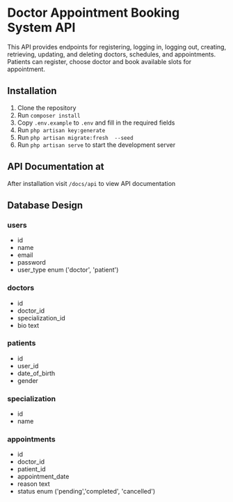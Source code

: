 # Doctor Appointment Booking System API
This API provides endpoints for registering, logging in, logging out, creating, retrieving, updating, and deleting doctors, schedules, and appointments.
Patients can register, choose doctor and book available slots for appointment.

## Installation

1. Clone the repository
2. Run `composer install`
3. Copy `.env.example` to `.env` and fill in the required fields
4. Run `php artisan key:generate`
5. Run `php artisan migrate:fresh  --seed`
6. Run `php artisan serve` to start the development server

## API Documentation at 
After installation visit `/docs/api` to view API documentation

## Database Design
### users
- id
- name
- email
- password
- user_type enum ('doctor', 'patient')

### doctors
- id
- doctor_id
- specialization_id
- bio text

### patients
- id
- user_id
- date_of_birth
- gender

### specialization
- id
- name

### appointments
- id
- doctor_id
- patient_id
- appointment_date
- reason text
- status enum ('pending','completed', 'cancelled')
